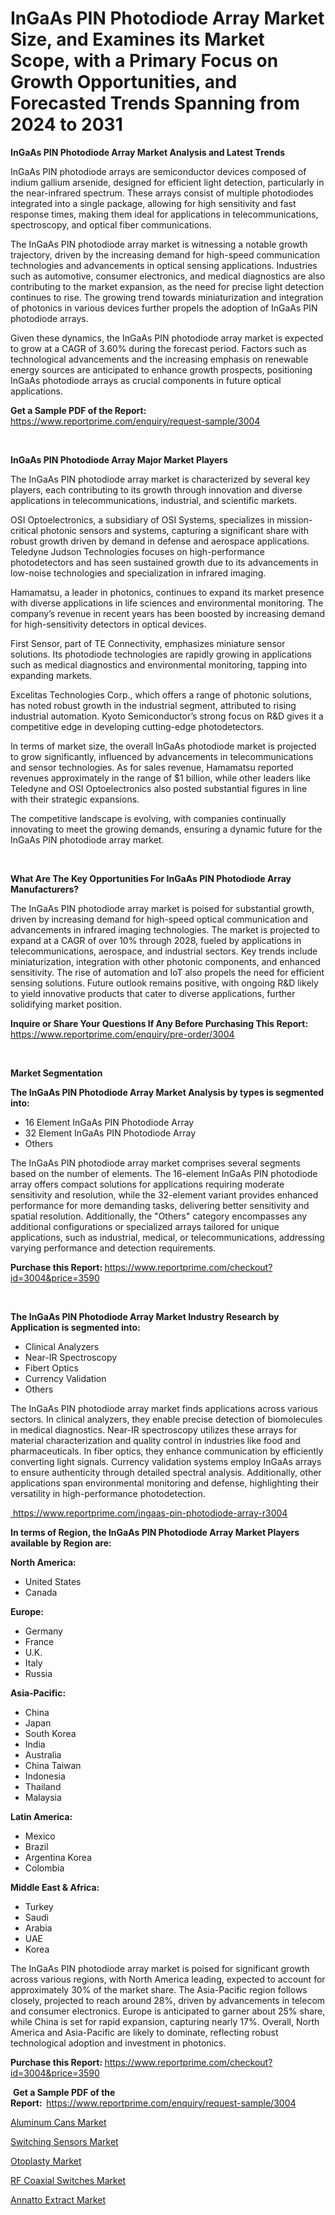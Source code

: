 <p><h1>InGaAs PIN Photodiode Array Market Size, and Examines its Market Scope, with a Primary Focus on Growth Opportunities, and Forecasted Trends Spanning from 2024 to 2031</h1></p><p><strong>InGaAs PIN Photodiode Array Market Analysis and Latest Trends</strong></p>
<p><p>InGaAs PIN photodiode arrays are semiconductor devices composed of indium gallium arsenide, designed for efficient light detection, particularly in the near-infrared spectrum. These arrays consist of multiple photodiodes integrated into a single package, allowing for high sensitivity and fast response times, making them ideal for applications in telecommunications, spectroscopy, and optical fiber communications.</p><p>The InGaAs PIN photodiode array market is witnessing a notable growth trajectory, driven by the increasing demand for high-speed communication technologies and advancements in optical sensing applications. Industries such as automotive, consumer electronics, and medical diagnostics are also contributing to the market expansion, as the need for precise light detection continues to rise. The growing trend towards miniaturization and integration of photonics in various devices further propels the adoption of InGaAs PIN photodiode arrays.</p><p>Given these dynamics, the InGaAs PIN photodiode array market is expected to grow at a CAGR of 3.60% during the forecast period. Factors such as technological advancements and the increasing emphasis on renewable energy sources are anticipated to enhance growth prospects, positioning InGaAs photodiode arrays as crucial components in future optical applications.</p></p>
<p><strong>Get a Sample PDF of the Report:&nbsp;</strong> <a href="https://www.reportprime.com/enquiry/request-sample/3004?utm_campaign=11&utm_medium=2&utm_source=Github&utm_content=ia&utm_term=15112024&utm_id=ingaas-pin-photodiode-array">https://www.reportprime.com/enquiry/request-sample/3004</a></p>
<p>&nbsp;</p>
<p><strong>InGaAs PIN Photodiode Array Major Market Players</strong></p>
<p><p>The InGaAs PIN photodiode array market is characterized by several key players, each contributing to its growth through innovation and diverse applications in telecommunications, industrial, and scientific markets.</p><p>OSI Optoelectronics, a subsidiary of OSI Systems, specializes in mission-critical photonic sensors and systems, capturing a significant share with robust growth driven by demand in defense and aerospace applications. Teledyne Judson Technologies focuses on high-performance photodetectors and has seen sustained growth due to its advancements in low-noise technologies and specialization in infrared imaging.</p><p>Hamamatsu, a leader in photonics, continues to expand its market presence with diverse applications in life sciences and environmental monitoring. The company’s revenue in recent years has been boosted by increasing demand for high-sensitivity detectors in optical devices.</p><p>First Sensor, part of TE Connectivity, emphasizes miniature sensor solutions. Its photodiode technologies are rapidly growing in applications such as medical diagnostics and environmental monitoring, tapping into expanding markets.</p><p>Excelitas Technologies Corp., which offers a range of photonic solutions, has noted robust growth in the industrial segment, attributed to rising industrial automation. Kyoto Semiconductor’s strong focus on R&D gives it a competitive edge in developing cutting-edge photodetectors.</p><p>In terms of market size, the overall InGaAs photodiode market is projected to grow significantly, influenced by advancements in telecommunications and sensor technologies. As for sales revenue, Hamamatsu reported revenues approximately in the range of $1 billion, while other leaders like Teledyne and OSI Optoelectronics also posted substantial figures in line with their strategic expansions.</p><p>The competitive landscape is evolving, with companies continually innovating to meet the growing demands, ensuring a dynamic future for the InGaAs PIN photodiode array market.</p></p>
<p>&nbsp;</p>
<p><strong>What Are The Key Opportunities For InGaAs PIN Photodiode Array Manufacturers?</strong></p>
<p><p>The InGaAs PIN photodiode array market is poised for substantial growth, driven by increasing demand for high-speed optical communication and advancements in infrared imaging technologies. The market is projected to expand at a CAGR of over 10% through 2028, fueled by applications in telecommunications, aerospace, and industrial sectors. Key trends include miniaturization, integration with other photonic components, and enhanced sensitivity. The rise of automation and IoT also propels the need for efficient sensing solutions. Future outlook remains positive, with ongoing R&D likely to yield innovative products that cater to diverse applications, further solidifying market position.</p></p>
<p><strong>Inquire or Share Your Questions If Any Before Purchasing This Report:</strong> <a href="https://www.reportprime.com/enquiry/pre-order/3004?utm_campaign=11&utm_medium=2&utm_source=Github&utm_content=ia&utm_term=15112024&utm_id=ingaas-pin-photodiode-array">https://www.reportprime.com/enquiry/pre-order/3004</a></p>
<p>&nbsp;</p>
<p><strong>Market Segmentation</strong></p>
<p><strong>The InGaAs PIN Photodiode Array Market Analysis by types is segmented into:</strong></p>
<p><ul><li>16 Element InGaAs PIN Photodiode Array</li><li>32 Element InGaAs PIN Photodiode Array</li><li>Others</li></ul></p>
<p><p>The InGaAs PIN photodiode array market comprises several segments based on the number of elements. The 16-element InGaAs PIN photodiode array offers compact solutions for applications requiring moderate sensitivity and resolution, while the 32-element variant provides enhanced performance for more demanding tasks, delivering better sensitivity and spatial resolution. Additionally, the "Others" category encompasses any additional configurations or specialized arrays tailored for unique applications, such as industrial, medical, or telecommunications, addressing varying performance and detection requirements.</p></p>
<p><strong>Purchase this Report:&nbsp;</strong><a href="https://www.reportprime.com/checkout?id=3004&price=3590&utm_campaign=11&utm_medium=2&utm_source=Github&utm_content=ia&utm_term=15112024&utm_id=ingaas-pin-photodiode-array">https://www.reportprime.com/checkout?id=3004&price=3590</a></p>
<p>&nbsp;</p>
<p><strong>The InGaAs PIN Photodiode Array Market Industry Research by Application is segmented into:</strong></p>
<p><ul><li>Clinical Analyzers</li><li>Near-IR Spectroscopy</li><li>Fibert Optics</li><li>Currency Validation</li><li>Others</li></ul></p>
<p><p>The InGaAs PIN photodiode array market finds applications across various sectors. In clinical analyzers, they enable precise detection of biomolecules in medical diagnostics. Near-IR spectroscopy utilizes these arrays for material characterization and quality control in industries like food and pharmaceuticals. In fiber optics, they enhance communication by efficiently converting light signals. Currency validation systems employ InGaAs arrays to ensure authenticity through detailed spectral analysis. Additionally, other applications span environmental monitoring and defense, highlighting their versatility in high-performance photodetection.</p></p>
<p><a href="https://www.reportprime.com/ingaas-pin-photodiode-array-r3004?utm_campaign=11&utm_medium=2&utm_source=Github&utm_content=ia&utm_term=15112024&utm_id=ingaas-pin-photodiode-array">&nbsp;https://www.reportprime.com/ingaas-pin-photodiode-array-r3004</a></p>
<p><strong>In terms of Region, the InGaAs PIN Photodiode Array Market Players available by Region are:</strong></p>
<p>
    <p> <strong> North America: </strong>
        <ul>
            <li>United States</li>
            <li>Canada</li>
        </ul>
        </p> 
    <p> <strong> Europe: </strong>
        <ul>
            <li>Germany</li>
            <li>France</li>
            <li>U.K.</li>
            <li>Italy</li>
            <li>Russia</li>
        </ul>
        </p> 
    <p> <strong> Asia-Pacific: </strong>
        <ul>
            <li>China</li>
            <li>Japan</li>
            <li>South Korea</li>
            <li>India</li>
            <li>Australia</li>
            <li>China Taiwan</li>
            <li>Indonesia</li>
            <li>Thailand</li>
            <li>Malaysia</li>
        </ul>
        </p> 
    <p> <strong> Latin America: </strong>
        <ul>
            <li>Mexico</li>
            <li>Brazil</li>
            <li>Argentina Korea</li>
            <li>Colombia</li>
        </ul>
        </p> 
    <p> <strong> Middle East & Africa: </strong>
        <ul>
            <li>Turkey</li>
            <li>Saudi</li>
            <li>Arabia</li>
            <li>UAE</li>
            <li>Korea</li>
        </ul>
    </p>
    </p>
<p><p>The InGaAs PIN photodiode array market is poised for significant growth across various regions, with North America leading, expected to account for approximately 30% of the market share. The Asia-Pacific region follows closely, projected to reach around 28%, driven by advancements in telecom and consumer electronics. Europe is anticipated to garner about 25% share, while China is set for rapid expansion, capturing nearly 17%. Overall, North America and Asia-Pacific are likely to dominate, reflecting robust technological adoption and investment in photonics.</p></p>
<p><strong>Purchase this Report: </strong><a href="https://www.reportprime.com/checkout?id=3004&price=3590&utm_campaign=11&utm_medium=2&utm_source=Github&utm_content=ia&utm_term=15112024&utm_id=ingaas-pin-photodiode-array">https://www.reportprime.com/checkout?id=3004&price=3590</a></p>
<p>&nbsp;<strong>Get a Sample PDF of the Report:&nbsp;&nbsp;</strong><a href="https://www.reportprime.com/enquiry/request-sample/3004?utm_campaign=11&utm_medium=2&utm_source=Github&utm_content=ia&utm_term=15112024&utm_id=ingaas-pin-photodiode-array">https://www.reportprime.com/enquiry/request-sample/3004</a></p>
<p><strong></strong></p>
<p><p><a href="https://www.linkedin.com/pulse/aluminum-cans-market-outlook-share-analysis-growth-w1udf?utm_campaign=11&utm_medium=2&utm_source=Github&utm_content=ia&utm_term=15112024&utm_id=ingaas-pin-photodiode-array">Aluminum Cans Market</a></p><p><a href="https://github.com/BryceTownsendr/Market-Research-Report-List-7/blob/main/switching-sensors-market.md?utm_campaign=11&utm_medium=2&utm_source=Github&utm_content=ia&utm_term=15112024&utm_id=ingaas-pin-photodiode-array">Switching Sensors Market</a></p><p><a href="https://issuu.com/reportprime-2/docs/otoplasty-market-size-2030.pptx_e6344760e3edab?utm_campaign=11&utm_medium=2&utm_source=Github&utm_content=ia&utm_term=15112024&utm_id=ingaas-pin-photodiode-array">Otoplasty Market</a></p><p><a href="https://github.com/mahnoor2003/Market-Research-Report-List-6/blob/main/rf-coaxial-switches-market.md?utm_campaign=11&utm_medium=2&utm_source=Github&utm_content=ia&utm_term=15112024&utm_id=ingaas-pin-photodiode-array">RF Coaxial Switches Market</a></p><p><a href="https://www.linkedin.com/pulse/annatto-extract-industry-analysis-report-market-size-share-competitive-9dxnf?utm_campaign=11&utm_medium=2&utm_source=Github&utm_content=ia&utm_term=15112024&utm_id=ingaas-pin-photodiode-array">Annatto Extract Market</a></p></p>